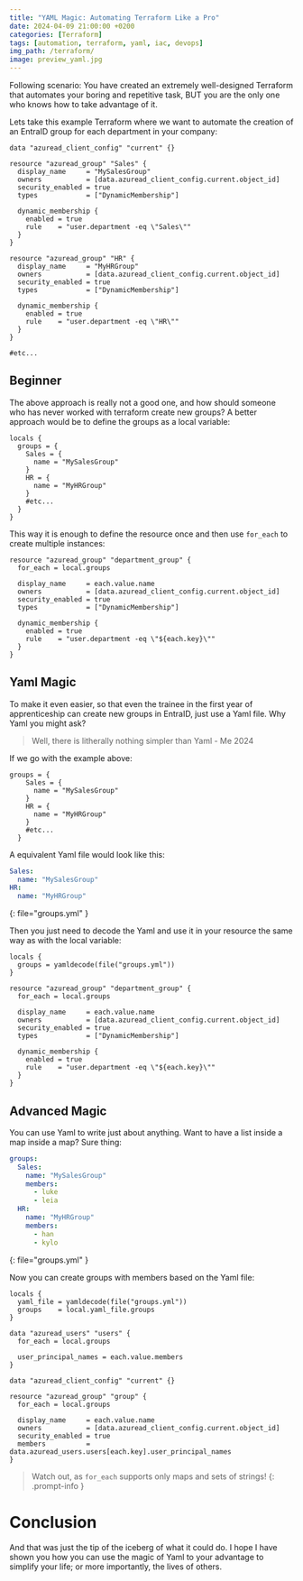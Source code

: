 ```yaml
---
title: "YAML Magic: Automating Terraform Like a Pro"
date: 2024-04-09 21:00:00 +0200 
categories: [Terraform]
tags: [automation, terraform, yaml, iac, devops]
img_path: /terraform/
image: preview_yaml.jpg
---
```


Following scenario: You have created an extremely well-designed Terraform that automates your boring and repetitive task, BUT you are the only one who knows how to take advantage of it. 

Lets take this example Terraform where we want to automate the creation of an EntraID group for each department in your company:

```hcl
data "azuread_client_config" "current" {}

resource "azuread_group" "Sales" {
  display_name     = "MySalesGroup"
  owners           = [data.azuread_client_config.current.object_id]
  security_enabled = true
  types            = ["DynamicMembership"]

  dynamic_membership {
    enabled = true
    rule    = "user.department -eq \"Sales\""
  }
}

resource "azuread_group" "HR" {
  display_name     = "MyHRGroup"
  owners           = [data.azuread_client_config.current.object_id]
  security_enabled = true
  types            = ["DynamicMembership"]

  dynamic_membership {
    enabled = true
    rule    = "user.department -eq \"HR\""
  }
}

#etc...
```

## Beginner
The above approach is really not a good one, and how should someone who has never worked with terraform create new groups?
A better approach would be to define the groups as a local variable:

```hcl
locals {
  groups = {
    Sales = {
      name = "MySalesGroup"
    }
    HR = {
      name = "MyHRGroup"
    }
    #etc...
  }
}
```

This way it is enough to define the resource once and then use `for_each` to create multiple instances: 
```hcl
resource "azuread_group" "department_group" {
  for_each = local.groups

  display_name     = each.value.name
  owners           = [data.azuread_client_config.current.object_id]
  security_enabled = true
  types            = ["DynamicMembership"]

  dynamic_membership {
    enabled = true
    rule    = "user.department -eq \"${each.key}\""
  }
}
```

## Yaml Magic
To make it even easier, so that even the trainee in the first year of apprenticeship can create new groups in EntraID, just use a Yaml file. 
Why Yaml you might ask?

> Well, there is litherally nothing simpler than Yaml - Me 2024

If we go with the example above:
```hcl
groups = {
    Sales = {
      name = "MySalesGroup"
    }
    HR = {
      name = "MyHRGroup"
    }
    #etc...
  }
```
A equivalent Yaml file would look like this:
```yaml
Sales:
  name: "MySalesGroup"
HR:
  name: "MyHRGroup"
```
{: file="groups.yml" }

Then you just need to decode the Yaml and use it in your resource the same way as with the local variable:
```hcl
locals {
  groups = yamldecode(file("groups.yml"))
}

resource "azuread_group" "department_group" {
  for_each = local.groups

  display_name     = each.value.name
  owners           = [data.azuread_client_config.current.object_id]
  security_enabled = true
  types            = ["DynamicMembership"]

  dynamic_membership {
    enabled = true
    rule    = "user.department -eq \"${each.key}\""
  }
}
```

## Advanced Magic
You can use Yaml to write just about anything. Want to have a list inside a map inside a map? Sure thing:
```yaml
groups:
  Sales:
    name: "MySalesGroup"
    members:
      - luke
      - leia
  HR:
    name: "MyHRGroup"
    members:
      - han
      - kylo
```
{: file="groups.yml" }

Now you can create groups with members based on the Yaml file:
```hcl
locals {
  yaml_file = yamldecode(file("groups.yml"))
  groups    = local.yaml_file.groups
}

data "azuread_users" "users" {
  for_each = local.groups

  user_principal_names = each.value.members
}

data "azuread_client_config" "current" {}

resource "azuread_group" "group" {
  for_each = local.groups

  display_name     = each.value.name
  owners           = [data.azuread_client_config.current.object_id]
  security_enabled = true
  members          = data.azuread_users.users[each.key].user_principal_names
}
```` 

> Watch out, as `for_each` supports only maps and sets of strings!
{: .prompt-info }

# Conclusion
And that was just the tip of the iceberg of what it could do. I hope I have shown you how you can use the magic of Yaml to your advantage to simplify your life; or more importantly, the lives of others.